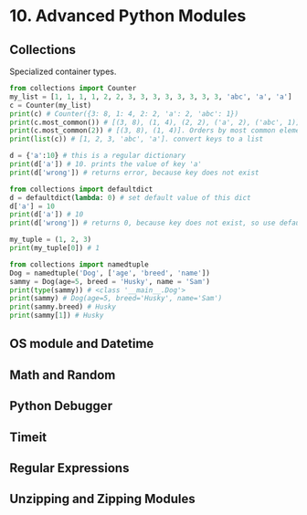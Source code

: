 # 10. Advanced Python Modules

## Collections
Specialized container types. 
```py
from collections import Counter
my_list = [1, 1, 1, 1, 2, 2, 3, 3, 3, 3, 3, 3, 3, 3, 'abc', 'a', 'a']
c = Counter(my_list)
print(c) # Counter({3: 8, 1: 4, 2: 2, 'a': 2, 'abc': 1})
print(c.most_common()) # [(3, 8), (1, 4), (2, 2), ('a', 2), ('abc', 1)]. Orders by most common elements
print(c.most_common(2)) # [(3, 8), (1, 4)]. Orders by most common elements, list 2. 
print(list(c)) # [1, 2, 3, 'abc', 'a']. convert keys to a list

d = {'a':10} # this is a regular dictionary
print(d['a']) # 10. prints the value of key 'a'
print(d['wrong']) # returns error, because key does not exist

from collections import defaultdict
d = defaultdict(lambda: 0) # set default value of this dict
d['a'] = 10
print(d['a']) # 10
print(d['wrong']) # returns 0, because key does not exist, so use default value

my_tuple = (1, 2, 3)
print(my_tuple[0]) # 1

from collections import namedtuple
Dog = namedtuple('Dog', ['age', 'breed', 'name'])
sammy = Dog(age=5, breed = 'Husky', name = 'Sam')
print(type(sammy)) # <class '__main__.Dog'>
print(sammy) # Dog(age=5, breed='Husky', name='Sam')
print(sammy.breed) # Husky
print(sammy[1]) # Husky

```

## OS module and Datetime

## Math and Random

## Python Debugger

## Timeit

## Regular Expressions

## Unzipping and Zipping Modules






































